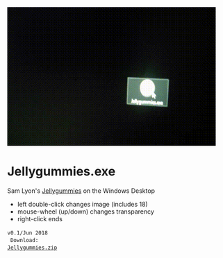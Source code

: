 <img src="https://raw.githubusercontent.com/mntn-dev/mntn-dev.github.io/master/_/jellygummies-windows-desktop.gif"/>

Jellygummies.exe
================

Sam Lyon's <a href="https://www.jellygummies.com/" target="_blank">Jellygummies</a> on the Windows Desktop

* left double-click changes image (includes 18)
* mouse-wheel (up/down) changes transparency
* right-click ends


<code>v0.1/Jun 2018<br/>
Download: <a href="https://github.com/mntn-dev/Jellygummies/raw/master/Jellygummies.zip" target="_blank">Jellygummies.zip</a></code>
